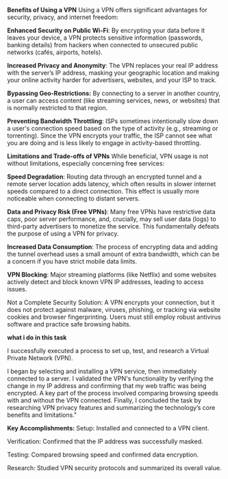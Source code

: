 **Benefits of Using a VPN**
Using a VPN offers significant advantages for security, privacy, and internet freedom:

**Enhanced Security on Public Wi-Fi**: By encrypting your data before it leaves your device, a VPN protects sensitive information (passwords, banking details) from hackers when connected to unsecured public networks (cafés, airports, hotels).

**Increased Privacy and Anonymity**: The VPN replaces your real IP address with the server’s IP address, masking your geographic location and making your online activity harder for advertisers, websites, and your ISP to track.

**Bypassing Geo-Restrictions:** By connecting to a server in another country, a user can access content (like streaming services, news, or websites) that is normally restricted to that region.

**Preventing Bandwidth Throttling**: ISPs sometimes intentionally slow down a user's connection speed based on the type of activity (e.g., streaming or torrenting). Since the VPN encrypts your traffic, the ISP cannot see what you are doing and is less likely to engage in activity-based throttling.

**Limitations and Trade-offs of VPNs**
While beneficial, VPN usage is not without limitations, especially concerning free services:

**Speed Degradation**: Routing data through an encrypted tunnel and a remote server location adds latency, which often results in slower internet speeds compared to a direct connection. This effect is usually more noticeable when connecting to distant servers.

**Data and Privacy Risk (Free VPNs)**: Many free VPNs have restrictive data caps, poor server performance, and, crucially, may sell user data (logs) to third-party advertisers to monetize the service. This fundamentally defeats the purpose of using a VPN for privacy.

**Increased Data Consumption**: The process of encrypting data and adding the tunnel overhead uses a small amount of extra bandwidth, which can be a concern if you have strict mobile data limits.

**VPN Blocking**: Major streaming platforms (like Netflix) and some websites actively detect and block known VPN IP addresses, leading to access issues.

Not a Complete Security Solution: A VPN encrypts your connection, but it does not protect against malware, viruses, phishing, or tracking via website cookies and browser fingerprinting. Users must still employ robust antivirus software and practice safe browsing habits.



**what i do in this task**



I successfully executed a process to set up, test, and research a Virtual Private Network (VPN).

I began by selecting and installing a VPN service, then immediately connected to a server. I validated the VPN's functionality by verifying the change in my IP address and confirming that my web traffic was being encrypted. A key part of the process involved comparing browsing speeds with and without the VPN connected. Finally, I concluded the task by researching VPN privacy features and summarizing the technology’s core benefits and limitations."

**Key Accomplishments:**
Setup: Installed and connected to a VPN client.

Verification: Confirmed that the IP address was successfully masked.

Testing: Compared browsing speed and confirmed data encryption.

Research: Studied VPN security protocols and summarized its overall value.
